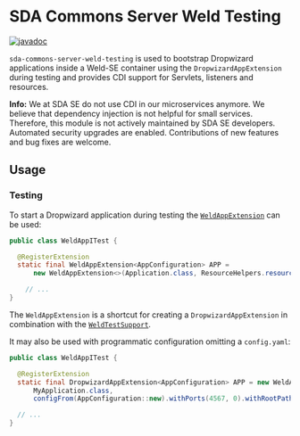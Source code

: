 # SDA Commons Server Weld Testing

[![javadoc](https://javadoc.io/badge2/org.sdase.commons/sda-commons-server-weld-testing/javadoc.svg)](https://javadoc.io/doc/org.sdase.commons/sda-commons-server-weld-testing)

`sda-commons-server-weld-testing` is used to bootstrap Dropwizard applications inside a Weld-SE container using the
`DropwizardAppExtension` during testing and provides CDI support for Servlets, listeners and resources.

**Info:**
We at SDA SE do not use CDI in our microservices anymore.
We believe that dependency injection is not helpful for small services.
Therefore, this module is not actively maintained by SDA SE developers.
Automated security upgrades are enabled.
Contributions of new features and bug fixes are welcome.

## Usage

### Testing

To start a Dropwizard application during testing the [`WeldAppExtension`](https://github.com/SDA-SE/sda-dropwizard-commons/tree/main/sda-commons-server-weld-testing/src/main/java/org/sdase/commons/server/weld/testing/WeldAppExtension.java) can be used:

```java
public class WeldAppITest {

  @RegisterExtension
  static final WeldAppExtension<AppConfiguration> APP =
      new WeldAppExtension<>(Application.class, ResourceHelpers.resourceFilePath("config.yml"));

    // ...
} 
```
 
The `WeldAppExtension` is a shortcut for creating a `DropwizardAppExtension` in combination with the
[`WeldTestSupport`](https://github.com/SDA-SE/sda-dropwizard-commons/tree/main/sda-commons-server-weld-testing/src/main/java/org/sdase/commons/server/weld/testing/WeldTestSupport.java).

It may also be used with programmatic configuration omitting a `config.yaml`:

```java
public class WeldAppITest {

  @RegisterExtension
  static final DropwizardAppExtension<AppConfiguration> APP = new WeldAppExtension<>(
      MyApplication.class,
      configFrom(AppConfiguration::new).withPorts(4567, 0).withRootPath("/api/*").build());

  // ...
}
```
